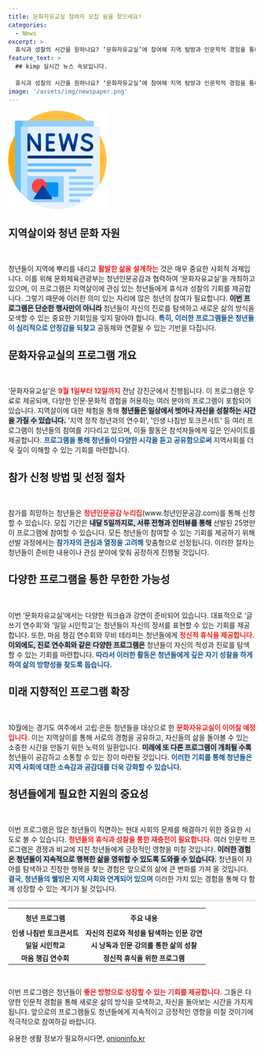 ```yaml
---
title: 문화자유교실 참여자 모집 쉼을 찾으세요!
categories:
  - News
excerpt: >
  휴식과 성찰의 시간을 원하나요? ‘문화자유교실’에 참여해 지역 탐방과 인문학적 경험을 통해 진로를 탐색하고, 새로운 삶의 방식을 모색하세요! 9월 1일부터 전남 강진에서 무료로 열리는 이 특별한 프로그램에 지금 신청하세요!
feature_text: >
  ## kimp 실시간 뉴스 속보입니다.

  휴식과 성찰의 시간을 원하나요? ‘문화자유교실’에 참여해 지역 탐방과 인문학적 경험을 통해 진로를 탐색하고, 새로운 삶의 방식을 모색하세요! 9월 1일부터 전남 강진에서 무료로 열리는 이 특별한 프로그램에 지금 신청하세요!
image: '/assets/img/newspaper.png'
---
```


<p><img src="/assets/img/newspaper.png" alt="kimplant 속보" /></p>

<h2 data-ke-size="size26">지역살이와 청년 문화 자원</h2>

<p data-ke-size="size16">&nbsp;</p>

<p>청년들이 지역에 뿌리를 내리고 <b><span style="color: #ee2323;">활발한 삶을 설계하는</span></b> 것은 매우 중요한 사회적 과제입니다. 이를 위해 문화체육관광부는 청년인문공감과 협력하여 ‘문화자유교실’을 개최하고 있으며, 이 프로그램은 지역살이에 관심 있는 청년들에게 휴식과 성찰의 기회를 제공합니다. 그렇기 때문에 이러한 의미 있는 자리에 많은 청년의 참여가 필요합니다. <b><span style="background-color: #21538527;">이번 프로그램은 단순한 행사만이 아니라</span></b> 청년들이 자신의 진로를 탐색하고 새로운 삶의 방식을 모색할 수 있는 중요한 기회임을 잊지 말아야 합니다. <b><span style="color: #1a5490;">특히, 이러한 프로그램들은 청년들이 심리적으로 안정감을 되찾고</span></b> 공동체와 연결될 수 있는 기반을 다집니다.</p>

<h2 data-ke-size="size26">문화자유교실의 프로그램 개요</h2>

<p data-ke-size="size16">&nbsp;</p>

<p>‘문화자유교실’은 <b><span style="color: #ee2323;">9월 1일부터 12일까지</span></b> 전남 강진군에서 진행됩니다. 이 프로그램은 무료로 제공되며, 다양한 인문·문화적 경험을 허용하는 여러 분야의 프로그램이 포함되어 있습니다. 지역살이에 대한 체험을 통해 <b><span style="background-color: #21538527;">청년들은 일상에서 벗어나 자신을 성찰하는 시간을 가질 수 있습니다.</span></b> '지역 정착 청년과의 연수회', '인생 나침반 토크콘서트' 등 여러 프로그램이 청년들의 참여를 기다리고 있으며, 이들 활동은 참석자들에게 깊은 인사이트를 제공합니다. <b><span style="color: #1a5490;">프로그램을 통해 청년들이 다양한 시각을 듣고 공유함으로써</span></b> 지역사회를 더욱 깊이 이해할 수 있는 기회를 마련합니다. </p>

<h2 data-ke-size="size26">참가 신청 방법 및 선정 절차</h2>

<p data-ke-size="size16">&nbsp;</p>

<p>참가를 희망하는 청년들은 <b><span style="color: #ee2323;">청년인문공감 누리집</span></b>(www.청년인문공감.com)를 통해 신청할 수 있습니다. 모집 기간은 <b><span style="background-color: #21538527;">내달 5일까지로, 서류 전형과 인터뷰를 통해</span></b> 선발된 25명만이 프로그램에 참여할 수 있습니다. 모든 청년들이 참여할 수 있는 기회를 제공하기 위해 선발 과정에서는 <b><span style="color: #1a5490;">참가자의 관심과 열정을 고려해</span></b> 맞춤형으로 선정됩니다. 이러한 절차는 청년들이 준비한 내용이나 관심 분야에 맞춰 공정하게 진행될 것입니다.</p>

<h2 data-ke-size="size26">다양한 프로그램을 통한 무한한 가능성</h2>

<p data-ke-size="size16">&nbsp;</p>

<p>이번 ‘문화자유교실’에서는 다양한 워크숍과 강연이 준비되어 있습니다. 대표적으로 ‘글쓰기 연수회’와 ‘일일 시인학교’는 청년들이 자신의 정서를 표현할 수 있는 기회를 제공합니다. 또한, 마음 챙김 연수회와 무비 테라피는 청년들에게 <b><span style="color: #ee2323;">정신적 휴식을 제공합니다.</span></b> <b><span style="background-color: #21538527;">이외에도, 진로 연수회와 같은 다양한 프로그램은</span></b> 청년들이 자신의 적성과 진로를 탐색할 수 있는 기회를 마련합니다. <b><span style="color: #1a5490;">따라서 이러한 활동은 청년들에게 깊은 자기 성찰을 하게 하여 삶의 방향성을 찾도록 돕습니다.</span></b></p>

<h2 data-ke-size="size26">미래 지향적인 프로그램 확장</h2>

<p data-ke-size="size16">&nbsp;</p>

<p>10월에는 경기도 여주에서 고립·은둔 청년들을 대상으로 한 <b><span style="color: #ee2323;">문화자유교실이 이어질 예정입니다.</span></b> 이는 지역살이를 통해 서로의 경험을 공유하고, 자신들의 삶을 돌아볼 수 있는 소중한 시간을 만들기 위한 노력의 일환입니다. <b><span style="background-color: #21538527;">미래에 또 다른 프로그램이 개최될 수록</span></b> 청년들이 공감하고 소통할 수 있는 장이 마련될 것입니다. <b><span style="color: #1a5490;">이러한 기회를 통해 청년들은 지역 사회에 대한 소속감과 공감대를 더욱 강화할 수 있습니다.</span></b></p>

<h2 data-ke-size="size26">청년들에게 필요한 지원의 중요성</h2>

<p data-ke-size="size16">&nbsp;</p>

<p>이번 프로그램은 많은 청년들이 직면하는 현대 사회의 문제를 해결하기 위한 중요한 시도로 볼 수 있습니다. <b><span style="color: #ee2323;">청년들의 휴식과 성찰을 통한 재충전이 필요합니다.</span></b> 여러 인문학 프로그램은 경쟁과 비교에 지친 청년들에게 긍정적인 영향을 미칠 것입니다. <b><span style="background-color: #21538527;">이러한 경험은 청년들이 지속적으로 행복한 삶을 영위할 수 있도록 도와줄 수 있습니다.</span></b> 청년들이 자아를 탐색하고 진정한 행복을 찾는 경험은 앞으로의 삶에 큰 변화를 가져 올 것입니다. <b><span style="color: #1a5490;">결국, 청년들의 웰빙은 지역 사회와 연계되어 있으며</span></b> 이러한 가치 있는 경험을 통해 다 함께 성장할 수 있는 계기가 될 것입니다.</p>

<hr style="border:none;height:2px;background-color:#ddd;">

<table style="text-align: center; width: 100%;">
  <tr>
    <th style="height: 30px;">청년 프로그램</th>
    <th style="height: 30px;">주요 내용</th>
  </tr>
  <tr>
    <td style="text-align: center; height: 17px;"><b>인생 나침반 토크콘서트</b></td>
    <td style="text-align: center; height: 17px;"><b>자신의 진로와 적성을 탐색하는 인문 강연</b></td>
  </tr>
  <tr>
    <td style="text-align: center; height: 17px;"><b>일일 시인학교</b></td>
    <td style="text-align: center; height: 17px;"><b>시 낭독과 인문 강의를 통한 삶의 성찰</b></td>
  </tr>
  <tr>
    <td style="text-align: center; height: 17px;"><b>마음 챙김 연수회</b></td>
    <td style="text-align: center; height: 17px;"><b>정신적 휴식을 위한 프로그램</b></td>
  </tr>
</table>

<p data-ke-size="size16">&nbsp;</p>

<p>이번 프로그램은 청년들이 <b><span style="color: #ee2323;">좋은 방향으로 성장할 수 있는 기회를 제공합니다.</span></b> 그들은 다양한 인문적 경험을 통해 새로운 삶의 방식을 모색하고, 자신을 돌아보는 시간을 가지게 됩니다. 앞으로의 프로그램들도 청년들에게 지속적이고 긍정적인 영향을 미칠 것이기에 적극적으로 참여하길 바랍니다.</p>
유용한 생활 정보가 필요하시다면, <a href="https://onioninfo.kr" rel="dofollow">onioninfo.kr</a>


